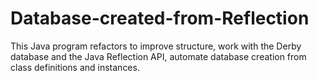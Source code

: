 # Database-created-from-Reflection
 This Java program refactors to improve structure, work with the Derby database and the Java Reflection API, automate database creation from class definitions and instances.
